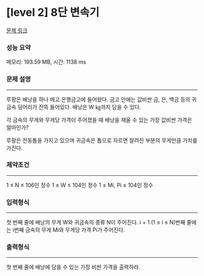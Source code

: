# [level 2] 8단 변속기

[문제 링크](https://softeer.ai/practice/info.do?idx=1&eid=395&sw_prbl_sbms_sn=179777)

### 성능 요약
메모리: 193.59 MB, 시간: 1138 ms

### 문제 설명

-----

루팡은 배낭을 하나 메고 은행금고에 들어왔다. 금고 안에는 값비싼 금, 은, 백금 등의 귀금속 덩어리가 잔뜩 들어있다. 배낭은 W ㎏까지 담을 수 있다.

각 금속의 무게와 무게당 가격이 주어졌을 때 배낭을 채울 수 있는 가장 값비싼 가격은 얼마인가?

루팡은 전동톱을 가지고 있으며 귀금속은 톱으로 자르면 잘려진 부분의 무게만큼 가치를 가진다.

### 제약조건

-----

1 ≤ N ≤ 106인 정수
1 ≤ W ≤ 104인 정수
1 ≤ Mi, Pi ≤ 104인 정수

### 입력형식

-----

첫 번째 줄에 배낭의 무게 W와 귀금속의 종류 N이 주어진다. i + 1 (1 ≤ i ≤ N)번째 줄에는 i번째 금속의 무게 Mi와 무게당 가격 Pi가 주어진다.

### 출력형식

-----

첫 번째 줄에 배낭에 담을 수 있는 가장 비싼 가격을 출력하라.